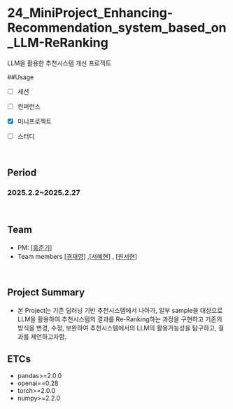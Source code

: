 # 24_MiniProject_Enhancing-Recommendation_system_based_on_LLM-ReRanking
LLM을 활용한 추천시스템 개선 프로젝트


##Usage
- [ ] 세션
- [ ] 컨퍼런스
- [X] 미니프로젝트
- [ ] 스터디


<br/>

## Period
### 2025.2.2~2025.2.27


<br/>

## Team 
- PM: [[홍준기](https://github.com/JoonKeeHong00)]
- Team members [[경재영](https://github.com/economy0)]  ,[[서혜현](https://github.com/hyehyunseo)]  , [[원서현](https://github.com/seohyun126)]


<br/>


## Project Summary
- 본 Project는 기존 딥러닝 기반 추천시스템에서 나아가, 일부 sample을 대상으로 LLM을 활용하여 추천시스템의 결과를 Re-Ranking하는 과정을 구현하고 기존의 방식을 변경, 수정, 보완하여 추천시스템에서의 LLM의 활용가능성을 탐구하고, 결과를 제언하고자함.


## ETCs
- pandas>=2.0.0
- openai==0.28
- torch>=2.0.0
- numpy>=2.2.0
